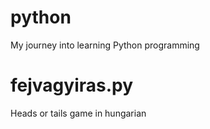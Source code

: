 # python
My journey into learning Python programming
# fejvagyiras.py
Heads or tails game in hungarian
